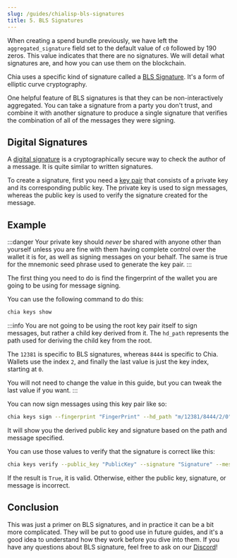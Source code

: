 ```yaml
---
slug: /guides/chialisp-bls-signatures
title: 5. BLS Signatures
---
```


When creating a spend bundle previously, we have left the `aggregated_signature` field set to the default value of `c0` followed by 190 zeros. This value indicates that there are no signatures. We will detail what signatures are, and how you can use them on the blockchain.

Chia uses a specific kind of signature called a [BLS Signature](https://crypto.stanford.edu/~dabo/pubs/papers/BLSmultisig.html). It's a form of elliptic curve cryptography.

One helpful feature of BLS signatures is that they can be non-interactively aggregated. You can take a signature from a party you don't trust, and combine it with another signature to produce a single signature that verifies the combination of all of the messages they were signing.

## Digital Signatures

A [digital signature](https://en.wikipedia.org/wiki/Digital_signature) is a cryptographically secure way to check the author of a message. It is quite similar to written signatures.

To create a signature, first you need a [key pair](https://en.wikipedia.org/wiki/Public-key_cryptography) that consists of a private key and its corresponding public key. The private key is used to sign messages, whereas the public key is used to verify the signature created for the message.

## Example

:::danger
Your private key should _never_ be shared with anyone other than yourself unless you are fine with them having complete control over the wallet it is for, as well as signing messages on your behalf. The same is true for the mnemonic seed phrase used to generate the key pair.
:::

The first thing you need to do is find the fingerprint of the wallet you are going to be using for message signing.

You can use the following command to do this:

```bash
chia keys show
```

:::info
You are not going to be using the root key pair itself to sign messages, but rather a child key derived from it. The `hd_path` represents the path used for deriving the child key from the root.

The `12381` is specific to BLS signatures, whereas `8444` is specific to Chia. Wallets use the index `2`, and finally the last value is just the key index, starting at `0`.

You will not need to change the value in this guide, but you can tweak the last value if you want.
:::

You can now sign messages using this key pair like so:

```bash
chia keys sign --fingerprint "FingerPrint" --hd_path "m/12381/8444/2/0" --message "Message"
```

It will show you the derived public key and signature based on the path and message specified.

You can use those values to verify that the signature is correct like this:

```bash
chia keys verify --public_key "PublicKey" --signature "Signature" --message "Message"
```

If the result is `True`, it is valid. Otherwise, either the public key, signature, or message is incorrect.

## Conclusion

This was just a primer on BLS signatures, and in practice it can be a bit more complicated. They will be put to good use in future guides, and it's a good idea to understand how they work before you dive into them. If you have any questions about BLS signature, feel free to ask on our [Discord](https://discord.gg/chia)!

